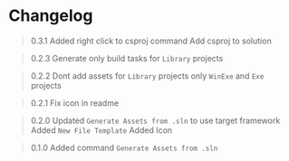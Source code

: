 # Changelog

> 0.3.1
Added right click to csproj command Add csproj to solution

> 0.2.3
Generate only build tasks for `Library` projects

> 0.2.2
Dont add assets for `Library` projects only `WinExe` and `Exe` projects

> 0.2.1 
Fix icon in readme

> 0.2.0
Updated `Generate Assets from .sln` to use target framework
Added `New File Template`
Added Icon

> 0.1.0
Added command `Generate Assets from .sln`
